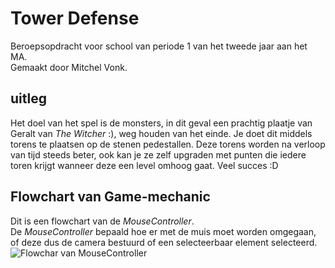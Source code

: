 # Tower Defense
Beroepsopdracht voor school van periode 1 van het tweede jaar aan het MA.  
Gemaakt door Mitchel Vonk.  

## uitleg
Het doel van het spel is de monsters, in dit geval een prachtig plaatje van Geralt van _The Witcher_ :), weg houden van het einde. Je doet dit middels torens te plaatsen op de stenen pedestallen. Deze torens worden na verloop van tijd steeds beter, ook kan je ze zelf upgraden met punten die iedere toren krijgt wanneer deze een level omhoog gaat. Veel succes :D

## Flowchart van Game-mechanic
Dit is een flowchart van de _MouseController_.  
De _MouseController_ bepaald hoe er met de muis moet worden omgegaan, of deze dus de camera bestuurd of een selecteerbaar element selecteerd.  
![Flowchar van MouseController](./chrome_koC6aNowtM.png)